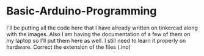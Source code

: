 # Basic-Arduino-Programming
I'll be putting all the code here that I have already written on tinkercad along with the images. Also I am having the documentation of a few of them on my laptop so I'll put them here as well. I still need to learn it properly on hardware.
Correct the extension of the files (.ino)
